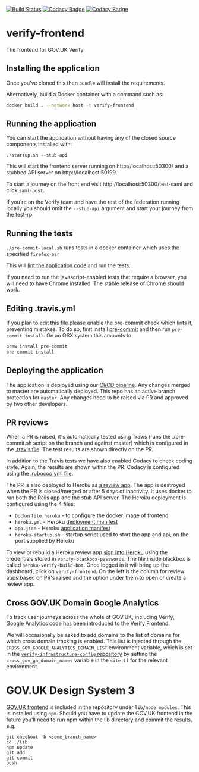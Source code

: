 [![Build Status](https://travis-ci.com/alphagov/verify-frontend.svg?branch=master)](https://travis-ci.com/alphagov/verify-frontend)
[![Codacy Badge](https://api.codacy.com/project/badge/Grade/2161f0de613c449dac77fbd77b8d9703)](https://www.codacy.com/app/alphagov/verify-frontend?utm_source=github.com&amp;utm_medium=referral&amp;utm_content=alphagov/verify-frontend&amp;utm_campaign=Badge_Grade)
[![Codacy Badge](https://api.codacy.com/project/badge/Coverage/2161f0de613c449dac77fbd77b8d9703)](https://www.codacy.com/app/alphagov/verify-frontend?utm_source=github.com&utm_medium=referral&utm_content=alphagov/verify-frontend&utm_campaign=Badge_Coverage)

# verify-frontend

The frontend for GOV.UK Verify

## Installing the application

Once you’ve cloned this then `bundle` will install the requirements.

Alternatively, build a Docker container with a command such as:

```bash
docker build . --network host -t verify-frontend
```

## Running the application

You can start the application without having any of the closed source components installed with:

`./startup.sh --stub-api`

This will start the frontend server running on http://localhost:50300/ and a stubbed API server on http://localhost:50199.

To start a journey on the front end visit http://localhost:50300/test-saml and click `saml-post`.

If you're on the Verify team and have the rest of the federation running locally you should omit the `--stub-api` argument
and start your journey from the test-rp.

## Running the tests

`./pre-commit-local.sh` runs tests in a docker container which uses the specified `firefox-esr`

This will [lint the application code](https://github.com/alphagov/govuk-lint) and run the tests.

If you need to run the javascript-enabled tests that require a browser, you will need to have Chrome installed. The stable release of Chrome should work.

## Editing .travis.yml

If you plan to edit this file please enable the pre-commit check which lints it, preventing mistakes.
To do so, first install [pre-commit](http://pre-commit.com) and then run `pre-commit install`.
On an OSX system this amounts to:

```bash
brew install pre-commit
pre-commit install
```

## Deploying the application
The application is deployed using our [CI/CD pipeline](https://cd.gds-reliability.engineering/teams/verify/pipelines/deploy-verify-hub?groups=build-apps&groups=default).
Any changes merged to master are automatically deployed. This repo has an active branch protection for `master`. Any changes need to be raised via PR and approved by two other developers.

## PR reviews
When a PR is raised, it's automatically tested using Travis (runs the ./pre-commit.sh script on the branch and against master) which is configured in the [.travis file](/.travis). The test results are shown directly on the PR.

In addition to the Travis tests we have also enabled Codacy to check coding style. Again, the results are shown within the PR. Codacy is configured using the [.rubocop.yml file](/.rubocop.yml).

The PR is also deployed to Heroku as [a review app](https://devcenter.heroku.com/articles/github-integration-review-apps). The app is destroyed when the PR is closed/merged or after 5 days of inactivity. It uses docker to run both the Rails app and the stub API server. The Heroku deployment is configured using the 4 files:
* `Dockerfile.heroku` - to configure the docker image of frontend
* `heroku.yml` - Heroku [deployment manifest](https://devcenter.heroku.com/articles/build-docker-images-heroku-yml)
* `app.json` - Heroku [application manifest](https://devcenter.heroku.com/articles/app-json-schema)
* `heroku-startup.sh` - startup script used to start the app and api, on the port supplied by Heroku

To view or rebuild a Heroku review app [sign into Heroku](https://id.heroku.com/login) using the credentials stored in `verify-blackbox-passwords`. The file inside blackbox is called `heroku-verify-build-bot`. Once logged in it will bring up the dashboard, click on `verify-frontend`. On the left is the column for review apps based on PR's raised and the option under them to open or create a review app.

## Cross GOV.UK Domain Google Analytics

To track user journeys across the whole of GOV.UK, including Verify, Google Analytics code has been introduced to the Verify Frontend.

We will occasionally be asked to add domains to the list of domains for which cross domain tracking is enabled. This list is injected through the `CROSS_GOV_GOOGLE_ANALYTICS_DOMAIN_LIST`
environment variable, which is set in the [`verify-infrastructure-config` repository](https://github.com/alphagov/verify-infrastructure-config/blob/master/terraform/deployments/prod/hub/site.tf)
by setting the `cross_gov_ga_domain_names` variable in the `site.tf` for the relevant environment.

# GOV.UK Design System 3

[GOV.UK frontend](https://github.com/alphagov/govuk-frontend) is included in the repository under
`lib/node_modules`.  This is installed using `npm`.
Should you have to update the GOV.UK frontend in the future you'll need to run npm within the lib directory and
commit the results. e.g.

```
git checkout -b <some_branch_name>
cd ./lib
npm update
git add .
git commit
push
```
